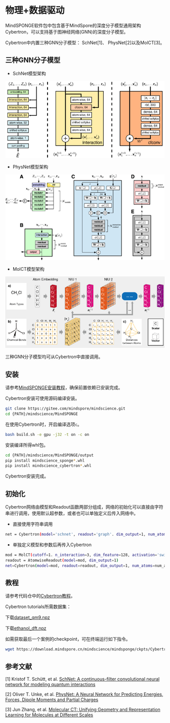 # 物理+数据驱动

MindSPONGE软件包中包含基于MindSpore的深度分子模型通用架构Cybertron，可以支持基于图神经网络(GNN)的深度分子模型。

Cybertron中内置三种GNN分子模型： SchNet[1]、 PhysNet[2]以及MolCT[3]。

## 三种GNN分子模型

- SchNet模型架构

![SchNet](./images/SchNet.png)

- PhysNet模型架构

![PhysNet](./images/PhysNet.png)

- MolCT模型架构

![MolCT](./images/MolCT.png)

三种GNN分子模型均可从Cybertron中直接调用。

## 安装

请参考[MindSPONGE安装教程](intro.md)，确保前置依赖已安装完成。

Cybertron安装可使用源码编译安装。

```bash
git clone https://gitee.com/mindspore/mindscience.git
cd {PATH}/mindscience/MindSPONGE
```

在使用Cybertron时，开启编译选项`c`。

```bash
bash build.sh -e gpu -j32 -t on -c on
```

安装编译所得whl包。

```bash
cd {PATH}/mindscience/MindSPONGE/output
pip install mindscience_sponge*.whl
pip install mindscience_cybertron*.whl
```

Cybertron安装完成。

## 初始化

Cybertron网络由模型和Readout函数两部分组成，网络的初始化可以直接由字符串进行调用，使用默认超参数，或者也可以单独定义后传入网络中。

- 直接使用字符串调用

```bash
net = Cybertron(model='schnet', readout='graph'. dim_output=1, num_atoms=num_atom)
```

- 单独定义模型和参数后再传入Cybertron

```bash
mod = MolCT(cutoff=1. n_interaction=3, dim_feature=128, activation='swish')
readout = AtomwiseReadout(model=mod, dim_output=1)
net=Cybertron(model=mod, readout=readout, dim_output=1, num_atoms=num_atom)
```

## 教程

请参考代码仓中的[Cybertron教程](https://gitee.com/mindspore/mindscience/tree/master/MindSPONGE/tutorials/cybertron)。

Cybertron tutorials所需数据集：

下载[dataset_qm9.npz](http://gofile.me/6Utp7/tJ5hoDIAo)

下载[ethanol_dft.npz](http://gofile.me/6Utp7/hbQBofAFM)

如需获取最后一个案例的checkpoint，可在终端运行如下指令。

```bash
wget https://download.mindspore.cn/mindscience/mindsponge/ckpts/Cybertron/checkpoint_c10.ckpt
```

## 参考文献

[1] Kristof T. Schütt, et al. [SchNet: A continuous-filter convolutional neural network for modeling quantum interactions](https://arxiv.org/abs/1706.08566)

[2] Oliver T. Unke, et al. [PhysNet: A Neural Network for Predicting Energies, Forces, Dipole Moments and Partial Charges](https://arxiv.org/abs/1902.08408)

[3] Jun Zhang, et al. [Molecular CT: Unifying Geometry and Representation Learning for Molecules at Different Scales](https://arxiv.org/abs/2012.11816)